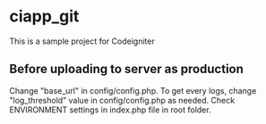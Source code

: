 # ciapp_git
This is a sample project for Codeigniter

Before uploading to server as production
----------------------------------------

Change "base_url" in config/config.php.
To get every logs, change "log_threshold" value in config/config.php as needed.
Check ENVIRONMENT settings in index.php file in root folder.
